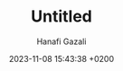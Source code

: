 ---
layout: post
title: "Untitled"
date: 2023-11-08 15:43:38 +0200
categories: 
image: /img/Iasm_05_HG.png
author: "Hanafi Gazali"
file: /files/Iasm_06_HG.pdf
---